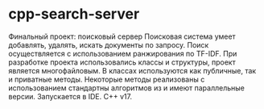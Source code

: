 # cpp-search-server
Финальный проект: поисковый сервер
Поисковая система умеет добавлять, удалять, искать документы по запросу. 
Поиск осуществляется с использованием ранжирования по TF-IDF. 
При разработке проекта использовались классы и структуры, проект является многофайловым. 
В классах используются как публичные, так и приватные методы. 
Некоторые методы реализованы с использованием стандартны алгоритмов из <algorithm> и имеют параллельные версии. 
Запускается в IDE.
C++ v17.
